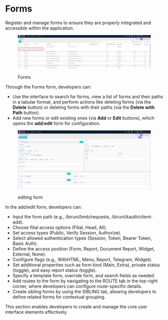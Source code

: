 # Forms

Register and manage forms to ensure they are properly integrated and accessible within the application.&#x20;

<figure><img src="../../.gitbook/assets/dev-module/forms-row-buttons.png" alt=""><figcaption><p>Forms</p></figcaption></figure>

Through the Forms form, developers can:

* Use the interface to search for forms, view a list of forms and their paths in a tabular format, and perform actions like deleting forms (via the **Delete** button) or deleting forms with their paths (via the **Delete with Path** button).
* Add new forms or edit existing ones (via **Add** or **Edit** buttons), which opens the **add**/**edit** form for configuration.

<figure><img src="../../.gitbook/assets/dev-module/forms-form.png" alt=""><figcaption><p>editing form</p></figcaption></figure>

In the add/edit form, developers can:

* Input the form path (e.g., /biruni/bmb/requests, /biruni/kauth/client-add).
* Choose filial access options (Filial, Head, All).
* Set access types (Public, Verify Session, Authorize).
* Select allowed authentication types (Session, Token, Bearer Token, Basic Auth).
* Define the access position (Form, Report, Document Report, Widget, External, None).
* Configure flags (e.g., WithHTML, Menu, Report, Telegram, Widget).
* Set additional properties such as form kind (Main, Extra), private status (toggle), and easy report status (toggle).
* Specify a template form, override form, and search fields as needed.
* Add routes to the form by navigating to the ROUTE tab in the top-right corner, where developers can configure route-specific details.
* Create sibling forms by using the SIBLING tab, allowing developers to define related forms for contextual grouping.

This section enables developers to create and manage the core user interface elements effectively.
